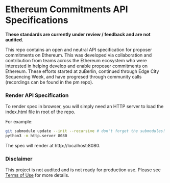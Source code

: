 # Ethereum Commitments API Specifications

**These standards are currently under review / feedback and are not audited.**

This repo contains an open and neutral API specification for proposer commitments on Ethereum. This was developed via collaboration and contribution from teams across the Ethereum ecosystem who were interested in helping develop and enable proposer commitments on Ethereum. These efforts started at zuBerlin, continued through Edge City Sequencing Week, and have progresed through community calls (recordings can be found in the pm repo). 


### Render API Specification
To render spec in browser, you will simply need an HTTP server to load the index.html file in root of the repo.

For example:

```bash
git submodule update --init --recursive # don't forget the submodules!
python3 -m http.server 8080
```

The spec will render at http://localhost:8080.

### Disclaimer
This project is not audited and is not ready for production use. Please see [Terms of Use](https://github.com/Commit-Boost/commit-boost-client/blob/main/TERMS-OF-USE.md) for more details.
